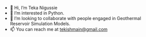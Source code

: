 - 👋 Hi, I’m Teka Nigussie
- 👀 I’m interested in Python.
- 💞️ I’m looking to collaborate with people engaged in Geothermal Reservoir Simulation Models.
- 📫 You can reach me at tekishmain@gmail.com

<!---
tekishmain/tekishmain is a ✨ special ✨ repository because its `README.md` (this file) appears on your GitHub profile.
You can click the Preview link to take a look at your changes.
--->
